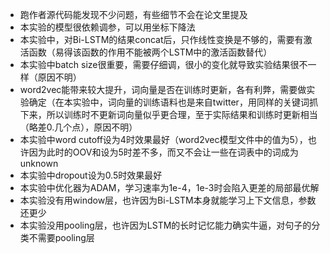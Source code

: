 * 跑作者源代码能发现不少问题，有些细节不会在论文里提及
* 本实验的模型很依赖调参，可以用坐标下降法
* 本实验中，对Bi-LSTM的结果concat后，只作线性变换是不够的，需要有激活函数（易得该函数的作用不能被两个LSTM中的激活函数替代）
* 本实验中batch size很重要，需要仔细调，很小的变化就导致实验结果很不一样（原因不明）
* word2vec能带来较大提升，词向量是否在训练时更新，各有利弊，需要做实验确定（在本实验中，词向量的训练语料也是来自twitter，用同样的关键词抓下来，所以训练时不更新词向量似乎更合理，至于实际结果和训练时更新相当（略差0.几个点），原因不明）
* 本实验中word cutoff设为4时效果最好（word2vec模型文件中的值为5），也许因为此时的OOV和设为5时差不多，而又不会让一些在词表中的词成为unknown
* 本实验中dropout设为0.5时效果最好
* 本实验中优化器为ADAM，学习速率为1e-4，1e-3时会陷入更差的局部最优解
* 本实验没有用window层，也许因为Bi-LSTM本身就能学习上下文信息，参数还更少
* 本实验没用pooling层，也许因为LSTM的长时记忆能力确实牛逼，对句子的分类不需要pooling层
